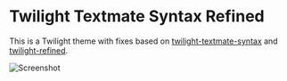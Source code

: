 # Twilight Textmate Syntax Refined

This is a Twilight theme with fixes based on [twilight-textmate-syntax](https://github.com/msmiley/twilight-textmate-syntax) and [twilight-refined](https://github.com/fredwu/twilight-refined).

![Screenshot](https://raw.githubusercontent.com/aLANparty/twilight-textmate-syntax-refined/master/screenshot.png)
